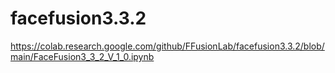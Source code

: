 # facefusion3.3.2
https://colab.research.google.com/github/FFusionLab/facefusion3.3.2/blob/main/FaceFusion3_3_2_V_1_0.ipynb
